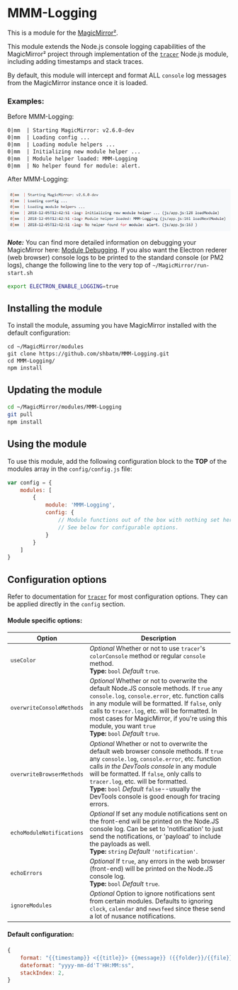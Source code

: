 # MMM-Logging

This is a module for the [MagicMirror²](https://github.com/MagicMirrorOrg/MagicMirror/).

This module extends the Node.js console logging capabilities of the MagicMirror² project through implementation of the [`tracer`](https://github.com/baryon/tracer) Node.js module, including adding timestamps and stack traces.

By default, this module will intercept and format ALL `console` log messages from the MagicMirror instance once it is loaded.

### Examples:

Before MMM-Logging:

```shell
0|mm  | Starting MagicMirror: v2.6.0-dev
0|mm  | Loading config ...
0|mm  | Loading module helpers ...
0|mm  | Initializing new module helper ...
0|mm  | Module helper loaded: MMM-Logging
0|mm  | No helper found for module: alert.
```

After MMM-Logging:

![Example 1](example1.png)

***Note:***
You can find more detailed information on debugging your MagicMirror here: [Module Debugging](https://github.com/MichMich/MagicMirror/wiki/Module-Debugging#logging). If you also want the Electron rederer (web browser) console logs to be printed to the standard console (or PM2 logs), change the following line to the very top of `~/MagicMirror/run-start.sh`
```sh
export ELECTRON_ENABLE_LOGGING=true
```

## Installing the module

To install the module, assuming you have MagicMirror installed with the default configuration:

```shell
cd ~/MagicMirror/modules
git clone https://github.com/shbatm/MMM-Logging.git
cd MMM-Logging/
npm install
```

## Updating the module

```sh
cd ~/MagicMirror/modules/MMM-Logging
git pull
npm install
```

## Using the module

To use this module, add the following configuration block to the **TOP** of the modules array in the `config/config.js` file:
```js
var config = {
    modules: [
        {
            module: 'MMM-Logging',
            config: {
                // Module functions out of the box with nothing set here.
                // See below for configurable options.
            }
        }
    ]
}
```

## Configuration options

Refer to documentation for [`tracer`](https://github.com/baryon/tracer) for most configuration options. They can be applied directly in the `config` section.

#### Module specific options:

| Option           | Description
|----------------- |-----------
| `useColor`       | *Optional* Whether or not to use `tracer`'s `colorConsole` method or regular `console` method. <br>**Type:** `bool` *Default* `true`.
| `overwriteConsoleMethods`       | *Optional* Whether or not to overwrite the default Node.JS console methods. If `true` any `console.log`, `console.error`, etc. function calls in any module will be formatted.  If `false`, only calls to `tracer.log`, etc. will be formatted.  In most cases for MagicMirror, if you're using this module, you want `true` <br>**Type:** `bool` *Default* `true`.
| `overwriteBrowserMethods`       | *Optional* Whether or not to overwrite the default web browser console methods. If `true` any `console.log`, `console.error`, etc. function calls *in the DevTools console* in any module will be formatted.  If `false`, only calls to `tracer.log`, etc. will be formatted.<br>**Type:** `bool` *Default* `false`--usually the DevTools console is good enough for tracing errors.
| `echoModuleNotifications`       | *Optional* If set any module notifications sent on the front-end will be printed on the Node.JS console log. Can be set to 'notification' to just send the notifications, or 'payload' to include the payloads as well.<br>**Type:** `string` *Default* `'notification'`.
| `echoErrors`       | *Optional* If `true`, any errors in the web browser (front-end) will be printed on the Node.JS console log. <br>**Type:** `bool` *Default* `true`.
| `ignoreModules` | *Optional* Option to ignore notifications sent from certain modules. Defaults to ignoring `clock`, `calendar` and `newsfeed` since these send a lot of nusance notifications.

#### Default configuration:

```js
{
    format: "{{timestamp}} <{{title}}> {{message}} ({{folder}}/{{file}}:{{line}} {{method}})",
    dateformat: "yyyy-mm-dd'T'HH:MM:ss",
    stackIndex: 2,
}
```

